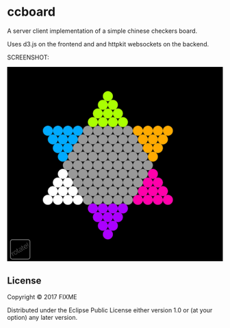 # ccboard

A server client implementation of a simple chinese checkers board.

Uses d3.js on the frontend and and httpkit websockets on the backend.

SCREENSHOT:

[ss]: screenshot.png
![screenshot][ss]


## License

Copyright © 2017 FIXME

Distributed under the Eclipse Public License either version 1.0 or (at
your option) any later version.
